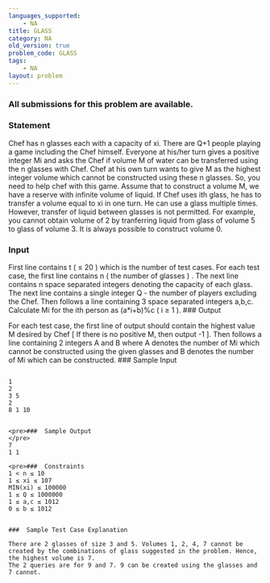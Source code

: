```yaml
---
languages_supported:
    - NA
title: GLASS
category: NA
old_version: true
problem_code: GLASS
tags:
    - NA
layout: problem
---
```

###  All submissions for this problem are available. 

###  Statement 

Chef has n glasses each with a capacity of xi. 
There are Q+1 people playing a game including the Chef himself. Everyone at his/her turn gives a positive integer Mi and asks the Chef if volume M of water can be transferred using the n glasses with Chef. Chef at his own turn wants to give M as the highest integer volume which cannot be constructed using these n glasses. 
So, you need to help chef with this game. 
Assume that to construct a volume M, we have a reserve with infinite volume of liquid. If Chef uses ith glass, he has to transfer a volume equal to xi in one turn. He can use a glass multiple times. However, transfer of liquid between glasses is not permitted. For example, you cannot obtain volume of 2 by tranferring liquid from glass of volume 5 to glass of volume 3. 
It is always possible to construct volume 0.

###  Input 

 First line contains t ( ≤ 20 ) which is the number of test cases. For each test case, the first line contains n ( the number of glasses ) . The next line contains n space separated integers denoting the capacity of each glass. The next line contains a single integer Q - the number of players excluding the Chef. Then follows a line containing 3 space separated integers a,b,c. Calculate Mi for the ith person as (a\*i+b)%c ( i ≥ 1 ). ###  Output 

 For each test case, the first line of output should contain the highest value M desired by Chef \[ If there is no positive M, then output -1 \]. Then follows a line containing 2 integers A and B where A denotes the number of Mi which cannot be constructed using the given glasses and B denotes the number of Mi which can be constructed. ###  Sample Input 

 ```

1
2
3 5
2
8 1 10


<pre>###  Sample Output 
</pre>
7
1 1

<pre>###  Constraints 
1 < n ≤ 10 
1 ≤ xi ≤ 107 
MIN(xi) ≤ 100000 
1 ≤ Q ≤ 1000000 
1 ≤ a,c ≤ 1012 
0 ≤ b ≤ 1012

 
###  Sample Test Case Explanation 

 There are 2 glasses of size 3 and 5. Volumes 1, 2, 4, 7 cannot be created by the combinations of glass suggested in the problem. Hence, the highest volume is 7. 
The 2 queries are for 9 and 7. 9 can be created using the glasses and 7 cannot.
